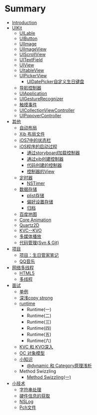 # Summary

* [Introduction](README.md)
* [UIKit](SUMMARY.md)
   * [UILable](uilabel/uilabelmd.md)
   * [UIButton](uibutton/uibuttonmd.md)
   * [UIImage](uiimage/uiimagemd.md)
   * [UIImageView](uiimageview/uiimageviewmd.md)
   * [UIScrollView](uiscrollview/uiscrollviewmd.md)
   * [UITextField](uitextfield/uitextfieldmd.md)
   * [UIView](uiview/uiviewmd.md)
   * [UItableView](uitableview/uitableviewmd.md)
   * [UIPickerView](uipickerview/uipickerviewmd.md)
       * [UIDatePicker自定义生日键盘](uidatepickerview/uidatepickerviewmd.md)
   * [导航控制器](uinavigationcontroller/uinavigationcontrollermd.md)
   * [UIApplication](uiapplication/uiapplicationmd.md)
   * [UIGestureRecognizer](uigesturerecognizer/uigesturerecognizermd.md)
   * [触摸事件](touchevent/toucheventmd.md)
   * [UICollectionViewController](uicollectionviewcontroller/uicollectionviewcontrollermd.md)
   * [UIPopoverController](UIPopoverController/uipopovercontrollermd.md)
* [其他](其他/qi_ta_md.md)
   * [自动布局](autoresizing/autoresizingmd.md)
   * [Xib 布局文件](xib_file/xibfile_md.md)
   * [iOS7中的状态栏](ios7_status/ios7status_md.md)
   * [iOS程序的启动过程](ios_start/iosstart_md.md)
       * [通过storyboard加载控制器](ios_start/loadviewcontrolbystoryboard_md.md)
       * [通过xib创建控制器](ios_start/loadviewcontrolbyxib_md_md.md)
       * [代码创建的控制器](ios_start/codecreatemd.md)
       * [控制器的View](ios_start/loadviewcontrolview_md.md)
   * [定时器](timer/timermdmd.md)
       * [NSTimer](timer/nstimermd.md)
   * [数据存储](data_save/datasave_md.md)
       * [plist存储](data_save/plistmd.md)
       * [偏好设置存储](data_save/preferencemd.md)
       * [归档](data_save/archivingmd.md)
   * [百度地图](baidumap/baidumapmd.md)
   * [Core Animation](core_animation/coreanimation_md.md)
   * [Quartz2D](quartz2d/quartz2dmd.md)
   * [KVC--KVO](kvc--kvo/kvc--kvomd.md)
   * [多媒体播放](duo_mei_ti_bo_fang/duomei_ti_bo_fang_md.md)
   * [代码管理(Svn & Git)](code_manger/codemanger_md.md)
* [项目](xiang_mu/xiangmu_md.md)
   * [项目：生日管家笔记](birthdaymanager/birthdaymanagermd.md)
   * [QQ音乐](qqyin_le/qqyinle_md.md)
* [网络多线程](wang_luo_duo_xian_cheng/wangluo_duo_xian_cheng.md)
   * [HTML5](HTML5/html5.md)
   * [多线程](多线程/duo_xian_7a0b_md.md)
* [面试](面试/mian_8bd5_md.md)
   * [单例](面试/dan_li.md)
   * [深浅copy strong](面试/shen_qian_copy_strong__md.md)
   * [runtime](面试/yun_xing_shi.md)
       * Runtime(一)
       * Runtime(二)
       * Runtime(三)
       * Runtime(四)
       * Runtime(五)
       * Runtime(六)
   * [KVC 和 KVO深入](面试/kvc_he_kvo_shen_ru.md)
   * [OC 对象模型](面试/oc_dui_xiang_mo_xing.md)
   * [小知识](面试/小知识/xiao_zhi_shi.md)
       * [@dynamic 和 Category原理浅析](面试/小知识/dynamic.md)
   * Method Swizzling
       * [Method Swizzling(一)](面试/method_swizzling1.md)
* [小技术](小技术/xiao_ji_zhu.md)
   * [字符串处理](小技术/zi_fu_chuan_chu_li.md)
   * [硬件信息的获取](小技术/ying_jian_xin_xi_de_huo_qu.md)
   * [NSLog](小技术/nslog.md)
   * [Pch文件](小技术/pchwen_jian.md)

